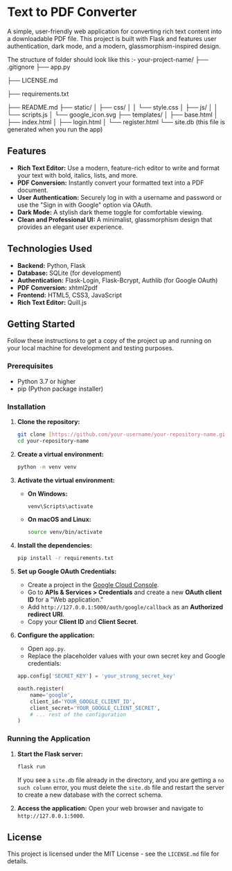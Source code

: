 # Text to PDF Converter

A simple, user-friendly web application for converting rich text content into a downloadable PDF file. This project is built with Flask and features user authentication, dark mode, and a modern, glassmorphism-inspired design.

The structure of folder should look like this :-
your-project-name/
├── .gitignore
├── app.py

├── LICENSE.md

├── requirements.txt

├── README.md
├── static/
│   ├── css/
│   │   └── style.css
│   ├── js/
│   │   └── scripts.js
│   └── google_icon.svg
├── templates/
│   ├── base.html
│   ├── index.html
│   ├── login.html
│   └── register.html
└── site.db (this file is generated when you run the app)

## Features

-   **Rich Text Editor:** Use a modern, feature-rich editor to write and format your text with bold, italics, lists, and more.
-   **PDF Conversion:** Instantly convert your formatted text into a PDF document.
-   **User Authentication:** Securely log in with a username and password or use the "Sign in with Google" option via OAuth.
-   **Dark Mode:** A stylish dark theme toggle for comfortable viewing.
-   **Clean and Professional UI:** A minimalist, glassmorphism design that provides an elegant user experience.

## Technologies Used

-   **Backend:** Python, Flask
-   **Database:** SQLite (for development)
-   **Authentication:** Flask-Login, Flask-Bcrypt, Authlib (for Google OAuth)
-   **PDF Conversion:** xhtml2pdf
-   **Frontend:** HTML5, CSS3, JavaScript
-   **Rich Text Editor:** Quill.js

## Getting Started

Follow these instructions to get a copy of the project up and running on your local machine for development and testing purposes.

### Prerequisites

-   Python 3.7 or higher
-   pip (Python package installer)

### Installation

1.  **Clone the repository:**
    ```bash
    git clone [https://github.com/your-username/your-repository-name.git](https://github.com/your-username/your-repository-name.git)
    cd your-repository-name
    ```

2.  **Create a virtual environment:**
    ```bash
    python -m venv venv
    ```

3.  **Activate the virtual environment:**
    -   **On Windows:**
        ```bash
        venv\Scripts\activate
        ```
    -   **On macOS and Linux:**
        ```bash
        source venv/bin/activate
        ```

4.  **Install the dependencies:**
    ```bash
    pip install -r requirements.txt
    ```

5.  **Set up Google OAuth Credentials:**
    * Create a project in the [Google Cloud Console](https://console.cloud.google.com/).
    * Go to **APIs & Services > Credentials** and create a new **OAuth client ID** for a "Web application."
    * Add `http://127.0.0.1:5000/auth/google/callback` as an **Authorized redirect URI**.
    * Copy your **Client ID** and **Client Secret**.

6.  **Configure the application:**
    * Open `app.py`.
    * Replace the placeholder values with your own secret key and Google credentials:
    ```python
    app.config['SECRET_KEY'] = 'your_strong_secret_key'
    
    oauth.register(
        name='google',
        client_id='YOUR_GOOGLE_CLIENT_ID',
        client_secret='YOUR_GOOGLE_CLIENT_SECRET',
        # ... rest of the configuration
    )
    ```

### Running the Application

1.  **Start the Flask server:**
    ```bash
    flask run
    ```
    If you see a `site.db` file already in the directory, and you are getting a `no such column` error, you must delete the `site.db` file and restart the server to create a new database with the correct schema.

2.  **Access the application:**
    Open your web browser and navigate to `http://127.0.0.1:5000`.

## License

This project is licensed under the MIT License - see the `LICENSE.md` file for details.
